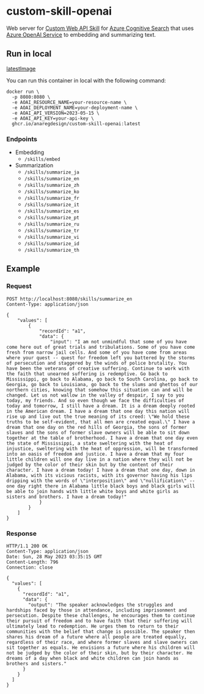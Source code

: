 # custom-skill-openai
Web server for [Custom Web API Skill](https://learn.microsoft.com/en-us/azure/search/cognitive-search-custom-skill-web-api) for [Azure Cognitive Search](https://learn.microsoft.com/en-us/azure/search/search-what-is-azure-search) that uses [Azure OpenAI Service](https://azure.microsoft.com/en-us/products/cognitive-services/openai-service/) to embedding and summarizing text.

## Run in local
[latestImage](https://github.com/anaregdesign/custom-skill-openai/pkgs/container/custom-skill-openai)

You can run this container in local with the following command:

```shell script
docker run \
  -p 8080:8080 \
  -e AOAI_RESOURCE_NAME=your-resource-name \
  -e AOAI_DEPLOYMENT_NAME=your-deployment-name \
  -e AOAI_API_VERSION=2023-05-15 \
  -e AOAI_API_KEY=your-api-key \
  ghcr.io/anaregdesign/custom-skill-openai:latest
```

### Endpoints
* Embedding
  * `/skills/embed`
* Summarization
  * `/skills/summarize_ja`
  * `/skills/summarize_en`
  * `/skills/summarize_zh`
  * `/skills/summarize_ko`
  * `/skills/summarize_fr`
  * `/skills/summarize_it`
  * `/skills/summarize_es`
  * `/skills/summarize_pt`
  * `/skills/summarize_ru`
  * `/skills/summarize_tr`
  * `/skills/summarize_vi`
  * `/skills/summarize_id`
  * `/skills/summarize_th`

## Example
### Request

```http request
POST http://localhost:8080/skills/summarize_en
Content-Type: application/json

{
    "values": [
        {
            "recordId": "a1",
            "data": {
                "input": "I am not unmindful that some of you have come here out of great trials and tribulations. Some of you have come fresh from narrow jail cells. And some of you have come from areas where your quest -- quest for freedom left you battered by the storms of persecution and staggered by the winds of police brutality. You have been the veterans of creative suffering. Continue to work with the faith that unearned suffering is redemptive. Go back to Mississippi, go back to Alabama, go back to South Carolina, go back to Georgia, go back to Louisiana, go back to the slums and ghettos of our northern cities, knowing that somehow this situation can and will be changed. Let us not wallow in the valley of despair, I say to you today, my friends. And so even though we face the difficulties of today and tomorrow, I still have a dream. It is a dream deeply rooted in the American dream. I have a dream that one day this nation will rise up and live out the true meaning of its creed: \"We hold these truths to be self-evident, that all men are created equal.\" I have a dream that one day on the red hills of Georgia, the sons of former slaves and the sons of former slave owners will be able to sit down together at the table of brotherhood. I have a dream that one day even the state of Mississippi, a state sweltering with the heat of injustice, sweltering with the heat of oppression, will be transformed into an oasis of freedom and justice. I have a dream that my four little children will one day live in a nation where they will not be judged by the color of their skin but by the content of their character. I have a dream today! I have a dream that one day, down in Alabama, with its vicious racists, with its governor having his lips dripping with the words of \"interposition\" and \"nullification\" -- one day right there in Alabama little black boys and black girls will be able to join hands with little white boys and white girls as sisters and brothers. I have a dream today!"
            }
        }
    ]
}
```

### Response

```http request
HTTP/1.1 200 OK
Content-Type: application/json
Date: Sun, 28 May 2023 03:35:15 GMT
Content-Length: 796
Connection: close

{
  "values": [
    {
      "recordId": "a1",
      "data": {
        "output": "The speaker acknowledges the struggles and hardships faced by those in attendance, including imprisonment and persecution. Despite these challenges, he encourages them to continue their pursuit of freedom and to have faith that their suffering will ultimately lead to redemption. He urges them to return to their communities with the belief that change is possible. The speaker then shares his dream of a future where all people are treated equally, regardless of their race, and where former slaves and slave owners can sit together as equals. He envisions a future where his children will not be judged by the color of their skin, but by their character. He dreams of a day when black and white children can join hands as brothers and sisters."
      }
    }
  ]
}
```

